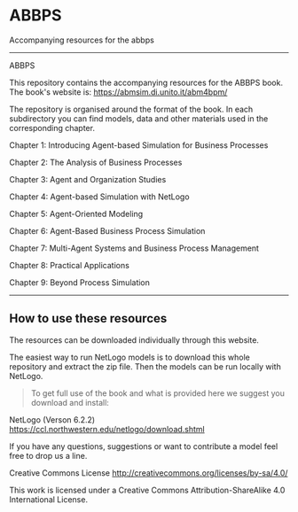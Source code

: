 # ABBPS
Accompanying resources for the abbps

-------------------------------------------------------------------------------------------------

ABBPS

This repository contains the accompanying resources for the ABBPS book. The book's website is: https://abmsim.di.unito.it/abm4bpm/

The repository is organised around the format of the book. In each subdirectory you can find models, data and other materials used in the corresponding chapter.

Chapter 1: Introducing Agent-based Simulation for Business Processes

Chapter 2: The Analysis of Business Processes

Chapter 3: Agent and Organization Studies

Chapter 4: Agent-based Simulation with NetLogo

Chapter 5: Agent-Oriented Modeling

Chapter 6: Agent-Based Business Process Simulation

Chapter 7: Multi-Agent Systems and Business Process Management

Chapter 8: Practical Applications

Chapter 9: Beyond Process Simulation

--------------------------------------------------------------------------------------------------


## How to use these resources

The resources can be downloaded individually through this website. 

The easiest way to run NetLogo models is to download this whole repository and extract the zip file.
Then the models can be run locally with NetLogo.

> To get full use of the book and what is provided here we suggest you download and install:

NetLogo (Verson 6.2.2) https://ccl.northwestern.edu/netlogo/download.shtml

If you have any questions, suggestions or want to contribute a model feel free to drop us a line.


Creative Commons License
http://creativecommons.org/licenses/by-sa/4.0/

This work is licensed under a Creative Commons Attribution-ShareAlike 4.0 International License.

